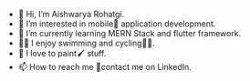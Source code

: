 - 👋 Hi, I’m Aishwarya Rohatgi.
- 👀 I’m interested in mobile:iphone: application development.
- 🌱 I’m currently learning MERN Stack and flutter framework.
- :swimming_woman: I enjoy swimming and cycling:biking_woman:. 
- :art: I love to paint:paintbrush: stuff.
- 📫 How to reach me :thinking:contact me on LinkedIn.

<!---
aishwaryarohatgi/aishwaryarohatgi is a ✨ special ✨ repository because its `README.md` (this file) appears on your GitHub profile.
You can click the Preview link to take a look at your changes.
--->

